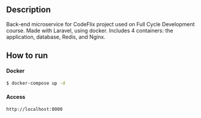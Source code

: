 ## Description

Back-end microservice for CodeFlix project used on Full Cycle Development course.
Made with Laravel, using docker.
Includes 4 containers: the application, database, Redis, and Nginx.

## How to run

#### Docker

```bash
$ docker-compose up -d
```

#### Access

```
http://localhost:8000
```